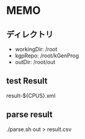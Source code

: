 # MEMO

## ディレクトリ

* workingDir: /root
* kgpRepo: /root/kGenProg
* outDir: /root/out

## test Result

result-${CPUS}.xml

## parse result

./parse.sh out > result.csv
